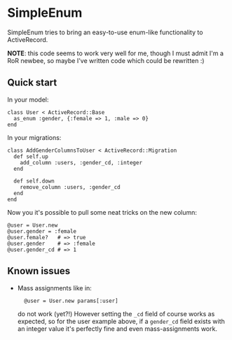 SimpleEnum
==========

SimpleEnum tries to bring an easy-to-use enum-like functionality to ActiveRecord.

**NOTE**: this code seems to work very well for me, though I must admit I'm a RoR newbee, so maybe
I've written code which could be rewritten :)

Quick start
-----------

In your model:

    class User < ActiveRecord::Base
      as_enum :gender, {:female => 1, :male => 0}
    end
  
In your migrations:

    class AddGenderColumnsToUser < ActiveRecord::Migration
      def self.up
        add_column :users, :gender_cd, :integer
      end
    
      def self.down
        remove_column :users, :gender_cd
      end
    end

Now you it's possible to pull some neat tricks on the new column:

    @user = User.new
    @user.gender = :female
    @user.female?   # => true
    @user.gender    # => :female
    @user.gender_cd # => 1

Known issues
------------

* Mass assignments like in:

        @user = User.new params[:user]
        
    do not work (yet?!) However setting the `_cd` field of course works as expected,
  so for the user example above, if a `gender_cd` field exists with an integer value
  it's perfectly fine and even mass-assignments work.
